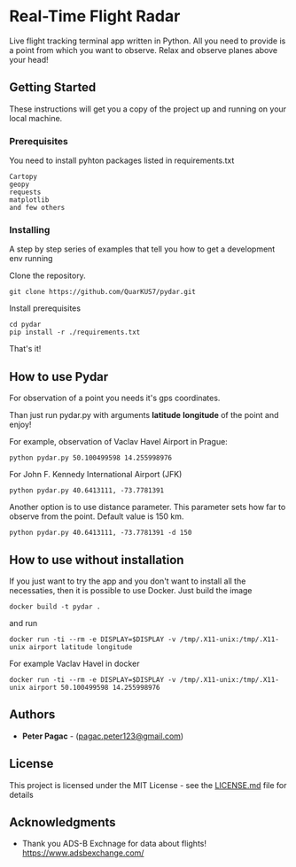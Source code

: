 # Real-Time Flight Radar

Live flight tracking terminal app written in Python. All you need to provide is a point from which you want to observe.  Relax and observe planes above your head!

## Getting Started

These instructions will get you a copy of the project up and running on your local machine.

### Prerequisites
You need to install pyhton packages listed in requirements.txt

```
Cartopy
geopy
requests
matplotlib
and few others
```
### Installing

A step by step series of examples that tell you how to get a development env running

Clone the repository.

```
git clone https://github.com/QuarKUS7/pydar.git
```
Install prerequisites

```
cd pydar
pip install -r ./requirements.txt
```
That's it!

## How to use Pydar
For observation of a point you needs it's gps coordinates.

Than just run pydar.py with arguments **latitude** **longitude** of the point and enjoy!

For example, observation of Vaclav Havel Airport in Prague:
```
python pydar.py 50.100499598 14.255998976
```
For John F. Kennedy International Airport (JFK)
```
python pydar.py 40.6413111, -73.7781391
```
Another option is to use distance parameter. This parameter sets how far to observe from the point. Default value is 150 km.
```
python pydar.py 40.6413111, -73.7781391 -d 150
```
## How to use without installation
If you just want to try the app and you don't want to install all the necessaties, then it is possible to use Docker.
Just build the image
```
docker build -t pydar .
```
and run
```
docker run -ti --rm -e DISPLAY=$DISPLAY -v /tmp/.X11-unix:/tmp/.X11-unix airport latitude longitude
```
For example Vaclav Havel in docker
```
docker run -ti --rm -e DISPLAY=$DISPLAY -v /tmp/.X11-unix:/tmp/.X11-unix airport 50.100499598 14.255998976
```
## Authors

* **Peter Pagac** - (pagac.peter123@gmail.com)

## License

This project is licensed under the MIT License - see the [LICENSE.md](LICENSE.md) file for details

## Acknowledgments

* Thank you ADS-B Exchnage for data about flights!
https://www.adsbexchange.com/
